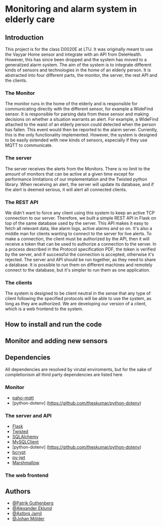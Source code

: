 # Monitoring and alarm system in elderly care

## Introduction

This project is for the class D0020E at LTU. It was originally meant to use the Vayyar Home sensor and integrate with an API from DeleHealth. However, this has since been dropped and the system has moved to a generalized alarm system.
The aim of the system is to integrate different kinds of sensors and technologies in the home of an elderly person. It is abstracted into four different parts, the monitor, the server, the rest API and the clients.

### The Monitor 
The monitor runs in the home of the elderly and is responsible for communicating directly with the different sensor, for example a WideFind sensor. It is responsible for parsing data from these sensor and making decisions
on whether a situation warrants an alert. For example, a WideFind attached to the waist of an elderly person could detected when the person has fallen. This event would then be reported to the alarm server. Currently, this is
the only functionality implemented. However, the system is designed to be easily extended with new kinds of sensors, especially if they use MQTT to communicate. 

### The server
The server receives the alerts from the Monitors. There is no limit to the amount of monitors that can be active at a given time except for performance limitations of our implementation and the Twisted python library.
When receiving an alert, the server will update its database, and if the alert is deemed serious, it will alert all connected clients.

### The REST API
We didn't want to force any client using this system to keep an active TCP connection to our server. Therefore, we built a simple REST API in Flask on top of the same database used by the server. This API makes it easy to
fetch all relevant data, like alarm logs, active alarms and so on. It's also a middle man for clients wanting to connect to the server for live alerts. To make a connection, the client must be authorized by the API, then 
it will receive a token that can be used to authorize a connection to the server. In a process described in the Protocol specification PDF, the token is verified by the server, and if successful the connection is accepted,
otherwise it's rejected. The server and API should be run together, as they need to share a database. It is possible to run them on different machines and remotely connect to the database, but it's simpler to run them as 
one application.

### The clients
The system is designed to be client neutral in the sense that any type of client following the specified protocols will be able to use the system, as long as they are authorized. We are developing our version of a client, which 
is a web frontend to the system.


## How to install and run the code


## Monitor and adding new sensors


## Dependencies
All dependencies are resolved by virutal enviroments, but for the sake of completionism all third party dependencies are listed here

### Monitor
- [paho-mqtt](https://github.com/eclipse/paho.mqtt.python)
- [python-dotenv] (https://github.com/theskumar/python-dotenv)

### The server and API
- [Flask](https://github.com/pallets/flask)
- [Twisted](https://github.com/twisted/twisted)
- [SQLAlchemy](https://github.com/sqlalchemy)
- [MySQLClient](https://github.com/PyMySQL/mysqlclient)
- [python-dotenv] (https://github.com/theskumar/python-dotenv)
- [bcrypt](https://github.com/pyca/bcrypt)
- [py-jwt](https://github.com/jpadilla/pyjwt)
- [Marshmallow](https://github.com/marshmallow-code/marshmallow)

### The web frontend




## Authors

- [@Patrik Guthenberg](https://github.com/PatrikG-96)
- [@Alexander Eklund](https://www.github.com/AlexanderEklund)
- [@Astbrq Jamil](https://www.github.com/asta987)
- [@Johan Mölder](https://github.com/EvilCyberMonkey)

